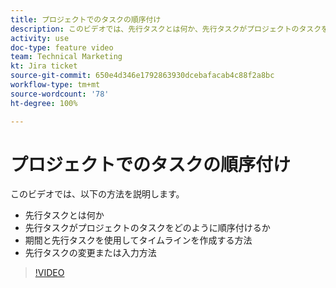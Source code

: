 ```yaml
---
title: プロジェクトでのタスクの順序付け
description: このビデオでは、先行タスクとは何か、先行タスクがプロジェクトのタスクをどのように順序付けるか、期間と先行タスクを使用してタイムラインを作成する方法、先行タスクの変更または入力方法について説明します
activity: use
doc-type: feature video
team: Technical Marketing
kt: Jira ticket
source-git-commit: 650e4d346e1792863930dcebafacab4c88f2a8bc
workflow-type: tm+mt
source-wordcount: '78'
ht-degree: 100%

---
```


# プロジェクトでのタスクの順序付け

このビデオでは、以下の方法を説明します。

* 先行タスクとは何か
* 先行タスクがプロジェクトのタスクをどのように順序付けるか
* 期間と先行タスクを使用してタイムラインを作成する方法
* 先行タスクの変更または入力方法

>[!VIDEO](https://video.tv.adobe.com/v/335091/?quality=12&learn=on)